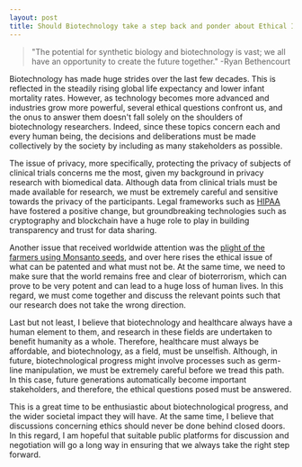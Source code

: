 ```yaml
---
layout: post
title: Should Biotechnology take a step back and ponder about Ethical Issues?
---
```


> "The potential for synthetic biology and biotechnology is vast; we all have an opportunity to create the future together." -Ryan Bethencourt

Biotechnology has made huge strides over the last few decades. This is reflected in the steadily rising global life expectancy and lower infant mortality rates. However, as technology becomes more advanced and industries grow more powerful, several ethical questions confront us, and the onus to answer them doesn't fall solely on the shoulders of biotechnology researchers. Indeed, since these topics concern each and every human being, the decisions and deliberations must be made collectively by the society by including as many stakeholders as possible.

The issue of privacy, more specifically, protecting the privacy of subjects of clinical trials concerns me the most, given my background in privacy research with biomedical data. Although data from clinical trials must be made available for research, we must be extremely careful and sensitive towards the privacy of the participants. Legal frameworks such as [HIPAA](https://www.hhs.gov/hipaa/index.html) have fostered a positive change, but groundbreaking technologies such as cryptography and blockchain have a huge role to play in building transparency and trust for data sharing.

Another issue that received worldwide attention was the [plight of the farmers using Monsanto seeds](https://www.globalresearch.ca/the-seeds-of-suicide-how-monsanto-destroys-farming/5329947), and over here rises the ethical issue of what can be patented and what must not be. At the same time, we need to make sure that the world remains free and clear of bioterrorism, which can prove to be very potent and can lead to a huge loss of human lives. In this regard, we must come together and discuss the relevant points such that our research does not take the wrong direction.

Last but not least, I believe that biotechnology and healthcare always have a human element to them, and research in these fields are undertaken to benefit humanity as a whole. Therefore, healthcare must always be affordable, and biotechnology, as a field, must be unselfish. Although, in future, biotechnological progress might involve processes such as germ-line manipulation, we must be extremely careful before we tread this path. In this case, future generations automatically become important stakeholders, and therefore, the ethical questions posed must be answered.

This is a great time to be enthusiastic about biotechnological progress, and the wider societal impact they will have. At the same time, I believe that discussions concerning ethics should never be done behind closed doors. In this regard, I am hopeful that suitable public platforms for discussion and negotiation will go a long way in ensuring that we always take the right step forward.